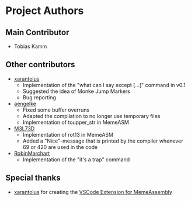 # Project Authors
## Main Contributor
- Tobias Kamm

## Other contributors
- [xarantolus](https://github.com/xarantolus)
  - Implementation of the "what can I say except [...]" command in v0.1
  - Suggested the idea of Monke Jump Markers
  - Bug reporting
- [aengelke](https://github.com/aengelke)
  - Fixed some buffer overruns 
  - Adapted the compilation to no longer use temporary files
  - Implementation of toupper_str in MemeASM
- [M3L73D](https://github.com/M3L73D)
  - Implementation of rot13 in MemeASM
  - Added a "Nice"-message that is printed by the compiler whenever 69 or 420 are used in the code 
- [RobinMarchart](https://github.com/RobinMarchart)
  - Implementation of the "it's a trap" command

## Special thanks
- [xarantolus](https://github.com/xarantolus) for creating the [VSCode Extension for MemeAssembly](https://github.com/xarantolus/MemeAssembly-vscode)
